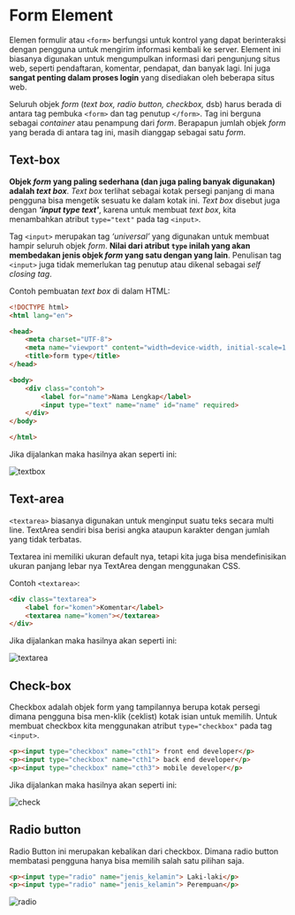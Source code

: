 # Form Element

Elemen formulir atau `<form>` berfungsi untuk kontrol yang dapat berinteraksi dengan pengguna untuk mengirim informasi kembali ke server. Element ini biasanya digunakan untuk mengumpulkan informasi dari pengunjung situs web, seperti pendaftaran, komentar, pendapat, dan banyak lagi. Ini juga **sangat penting dalam proses login** yang disediakan oleh beberapa situs web.

Seluruh objek *form* (*text box, radio button, checkbox,* dsb) harus berada di antara tag pembuka `<form>` dan tag penutup `</form>`. Tag ini berguna sebagai *container* atau penampung dari *form*. Berapapun jumlah objek *form* yang berada di antara tag ini, masih dianggap sebagai satu *form*.

## Text-box

**Objek *form* yang paling sederhana (dan juga paling banyak digunakan) adalah *text box***. *Text box* terlihat sebagai kotak persegi panjang di mana pengguna bisa mengetik sesuatu ke dalam kotak ini. *Text box* disebut juga dengan ***'input type text'***, karena untuk membuat *text box*, kita menambahkan atribut `type="text"` pada tag `<input>`.

Tag `<input>` merupakan tag *‘universal’* yang digunakan untuk membuat hampir seluruh objek *form*. **Nilai dari atribut `type` inilah yang akan membedakan jenis objek *form* yang satu dengan yang lain**. Penulisan tag `<input>` juga tidak memerlukan tag penutup atau dikenal sebagai *self closing tag*.

Contoh pembuatan *text box* di dalam HTML:

```html
<!DOCTYPE html>
<html lang="en">

<head>
    <meta charset="UTF-8">
    <meta name="viewport" content="width=device-width, initial-scale=1.0">
    <title>form type</title>
</head>

<body>
    <div class="contoh">
        <label for="name">Nama Lengkap</label>
        <input type="text" name="name" id="name" required>
    </div>
</body>

</html>
```

Jika dijalankan maka hasilnya akan seperti ini:

![textbox](img/5/textbox.png)

## Text-area

`<textarea>` biasanya digunakan untuk menginput suatu teks secara multi line. TextArea sendiri bisa berisi angka ataupun karakter dengan jumlah yang tidak terbatas.

Textarea ini memiliki ukuran default nya, tetapi kita juga bisa mendefinisikan ukuran panjang lebar nya TextArea dengan menggunakan CSS.

Contoh `<textarea>`:

```html
<div class="textarea">
    <label for="komen">Komentar</label>
    <textarea name="komen"></textarea>
</div>
```

Jika dijalankan maka hasilnya akan seperti ini:

![textarea](img/5/textarea.png)

## Check-box

Checkbox adalah objek form yang tampilannya berupa kotak persegi dimana pengguna bisa men-klik (ceklist) kotak isian untuk memilih. Untuk membuat checkbox kita menggunakan atribut `type="checkbox"` pada tag `<input>`.

```html
<p><input type="checkbox" name="cth1"> front end developer</p>
<p><input type="checkbox" name="cth1"> back end developer</p>
<p><input type="checkbox" name="cth3"> mobile developer</p>
```

Jika dijalankan maka hasilnya akan seperti ini:

![check](img/5/check.png)

## Radio button

Radio Button ini merupakan kebalikan dari checkbox. Dimana radio button membatasi pengguna hanya bisa memilih salah satu pilihan saja.

```html
<p><input type="radio" name="jenis_kelamin"> Laki-laki</p>
<p><input type="radio" name="jenis_kelamin"> Perempuan</p>
```

![radio](img/5/radio.png)
